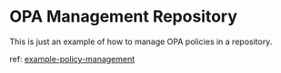 # OPA Management Repository

This is just an example of how to manage OPA policies in a repository.

ref: [example-policy-management](https://github.com/StyraInc/example-policy-management)
